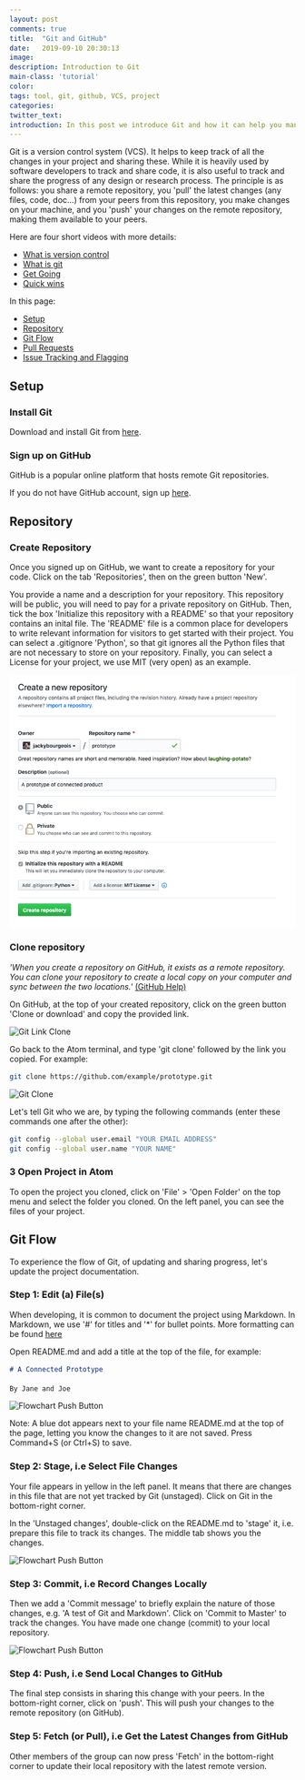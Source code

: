 ```yaml
---
layout: post
comments: true
title:  "Git and GitHub"
date:   2019-09-10 20:30:13
image: 
description: Introduction to Git
main-class: 'tutorial'
color:
tags: tool, git, github, VCS, project
categories:
twitter_text:
introduction: In this post we introduce Git and how it can help you managing your project.
---
```


Git is a version control system (VCS). It helps to keep track of all the  changes
in your project and sharing these. While it is heavily used by software developers to
track and share code, it is also useful to track and share the progress of any
design or research process. The principle is as follows: you share a remote
repository, you 'pull' the latest changes (any files, code, doc...) from your
peers from this repository, you make changes on your machine, and you 'push' your
changes on the remote repository, making them available to your peers.

Here are four short videos with more details:

* <a href="https://git-scm.com/video/what-is-version-control" target="_blank">What is version control</a>
* <a href="https://git-scm.com/video/what-is-git" target="_blank">What is git</a>
* <a href="https://git-scm.com/video/get-going" target="_blank">Get Going</a>
* <a href="https://git-scm.com/video/quick-wins" target="_blank">Quick wins</a>

In this page:

* [Setup](#setup)
* [Repository](#repository)
* [Git Flow](#git-flow)
* [Pull Requests](#pull-requests)
* [Issue Tracking and Flagging](#issue-tracking-and-flagging)

## Setup

### Install Git

Download and install Git from <a href="https://git-scm.com/download" target="_blank">here</a>.

### Sign up on GitHub

GitHub is a popular online platform that hosts remote Git repositories.

If you do not have GitHub account, sign up
<a href="https://github.com/" target="_blank">here</a>.

## Repository

### Create Repository

Once you signed up on GitHub, we want to create a repository for your code.
Click on the tab 'Repositories', then on the green button 'New'.

You provide a name and a description for your repository. This repository will be
public, you will need to pay for a private repository on GitHub. Then, tick the box 
'Initialize this repository with a README' so that your repository contains an
inital file. The 'README' file is a common place for developers to write relevant
information for visitors to get started with their project. You can select
a .gitignore 'Python', so that git ignores all the Python files that are not necessary
to store on your repository. Finally, you can select a License for your project, we
 use MIT (very open) as an example.

![Git Create Repository](/assets/img/posts/git-create.png)

### Clone repository

*'When you create a repository on GitHub, it exists as a remote repository. You
can clone your repository to create a local copy on your computer and sync
between the two locations.'*
<a href="https://help.github.com/articles/cloning-a-repository/" target="_blank">(GitHub Help)</a>

On GitHub, at the top of your created repository, click on the green button 'Clone or
download' and copy the provided link.

![Git Link Clone](/lab/assets/img/posts/git-link-clone.png)

Go back to the Atom terminal, and type 'git clone' followed by the link you copied.
For example:

```bash
git clone https://github.com/example/prototype.git
```

![Git Clone](/lab/assets/img/posts/git-clone.png)

Let's tell Git who we are, by typing the following commands (enter these commands one after the other):

```bash
git config --global user.email "YOUR EMAIL ADDRESS"
git config --global user.name "YOUR NAME"
```


### 3 Open Project in Atom

To open the project you cloned, click on 'File' > 'Open Folder' on the top menu and
select the folder you cloned. On the left panel, you can see the files of your
project.


## Git Flow

To experience the flow of Git, of updating and sharing progress, let's update the
 project documentation.


### Step 1: Edit (a) File(s)

When developing, it is common to document the project using Markdown. In Markdown,
we use '#' for titles and '*' for bullet points. More formatting can be found
[here](https://guides.github.com/features/mastering-markdown/)

Open README.md and add a title at the top of the file, for example:

```markdown
# A Connected Prototype

By Jane and Joe
```

![Flowchart Push Button](/lab/assets/img/posts/git-change.png)

Note: A blue dot appears next to your file name README.md at the top of the page,
letting you know the changes to it are not saved. Press Command+S (or Ctrl+S) to save.

### Step 2: Stage, i.e Select File Changes

Your file appears in yellow in the left panel. It means that there are changes
in this file that are not yet tracked by Git (unstaged). Click on Git in the
bottom-right corner.

In the 'Unstaged changes', double-click on the README.md to 'stage' it, i.e.
prepare this file to track its changes. The middle tab shows you the
changes.

![Flowchart Push Button](/lab/assets/img/posts/git-stage.png)

### Step 3: Commit, i.e Record Changes Locally

Then we add a 'Commit message' to briefly explain the nature of those changes,
e.g. 'A test of Git and Markdown'. Click on 'Commit to Master' to track the changes.
You have made one change (commit) to your local repository.

![Flowchart Push Button](/lab/assets/img/posts/git-commit.png)

### Step 4: Push, i.e  Send Local Changes to GitHub

The final step consists in sharing this change with your peers. In the bottom-right
corner, click on 'push'. This will push your changes to the remote repository (on GitHub).

### Step 5: Fetch (or Pull), i.e Get the Latest Changes from GitHub

Other members of the group can now press 'Fetch' in the bottom-right corner to
update their local repository with the latest remote version.
